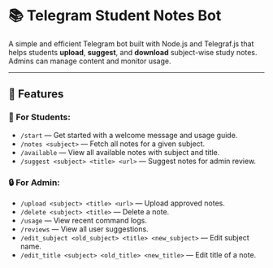 # 📚 Telegram Student Notes Bot

A simple and efficient Telegram bot built with Node.js and Telegraf.js that helps students **upload**, **suggest**, and **download** subject-wise study notes. Admins can manage content and monitor usage.

---

## 🚀 Features

### 👥 For Students:
- `/start` — Get started with a welcome message and usage guide.
- `/notes <subject>` — Fetch all notes for a given subject.
- `/available` — View all available notes with subject and title.
- `/suggest <subject> <title> <url>` — Suggest notes for admin review.

### 🔒 For Admin:
- `/upload <subject> <title> <url>` — Upload approved notes.
- `/delete <subject> <title>` — Delete a note.
- `/usage` — View recent command logs.
- `/reviews` — View all user suggestions.
- `/edit_subject <old_subject> <title> <new_subject>` — Edit subject name.
- `/edit_title <subject> <old_title> <new_title>` — Edit title of a note.

